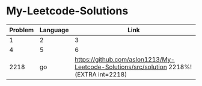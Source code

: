 # My-Leetcode-Solutions

| Problem | Language | Link                                                                                   |
| ------- | -------- | -------------------------------------------------------------------------------------- |
| 1       | 2        | 3                                                                                      |
| 4       | 5        | 6                                                                                      |
| 2218    | go       | https://github.com/aslon1213/My-Leetcode-Solutions/src/solution 2218%!(EXTRA int=2218) |
